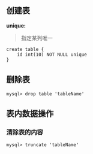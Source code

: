 ## 创建表

**unique:**
>指定某列唯一
```
create table {
    id int(10) NOT NULL unique
}
```

## 删除表

```
mysql> drop table 'tableName'
```


## 表内数据操作

### 清除表的内容

```
mysql> truncate 'tableName'
```